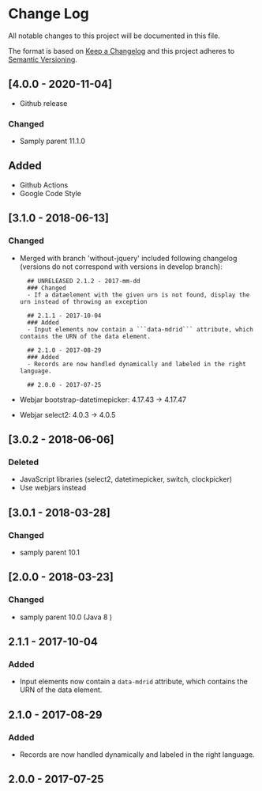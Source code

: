 # Change Log
All notable changes to this project will be documented in this file.

The format is based on [Keep a Changelog](http://keepachangelog.com/)
and this project adheres to [Semantic Versioning](http://semver.org/).

## [4.0.0 - 2020-11-04]
- Github release
### Changed
- Samply parent 11.1.0
## Added
- Github Actions
- Google Code Style

## [3.1.0 - 2018-06-13]
### Changed
- Merged with branch 'without-jquery'
included following changelog (versions do not correspond with versions in develop branch):
        
        ## UNRELEASED 2.1.2 - 2017-mm-dd
        ### Changed
        - If a dataelement with the given urn is not found, display the urn instead of throwing an exception

        ## 2.1.1 - 2017-10-04
        ### Added
        - Input elements now contain a ```data-mdrid``` attribute, which contains the URN of the data element. 
        
        ## 2.1.0 - 2017-08-29
        ### Added
        - Records are now handled dynamically and labeled in the right language.
        
        ## 2.0.0 - 2017-07-25 
- Webjar bootstrap-datetimepicker: 4.17.43 -> 4.17.47
- Webjar select2: 4.0.3 -> 4.0.5

## [3.0.2 - 2018-06-06]
### Deleted
- JavaScript libraries (select2, datetimepicker, switch, clockpicker)
- Use webjars instead

## [3.0.1 - 2018-03-28]
### Changed
- samply parent 10.1

## [2.0.0 - 2018-03-23]
### Changed
- samply parent 10.0 (Java 8 )



## 2.1.1 - 2017-10-04
### Added
- Input elements now contain a ```data-mdrid``` attribute, which contains the URN of the data element. 

## 2.1.0 - 2017-08-29
### Added
- Records are now handled dynamically and labeled in the right language.

## 2.0.0 - 2017-07-25
